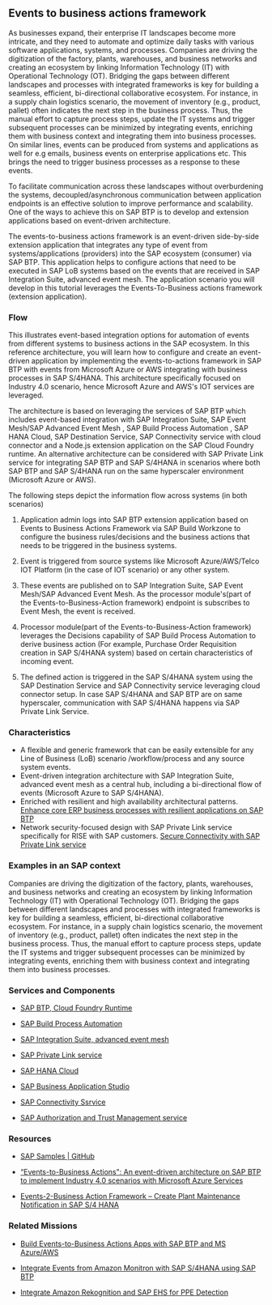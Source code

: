 <!-- [IMPORTANT] Do not remove the comments below. These comments are necessary for importing the content to DC -->

<!-- dc-ref-arch-metadata : 
    {
        "id": "ref-arch-events-businessactions",
        "name": "Events to business framework",
        "shortDescription": "Implement event driven architecture based applications on SAP BTP using SAP CAP, SAP Advanced Event Mesh and SAP Build Process Automation. The architecture offers framework for building Industry 4.0/eventing related applications.",
        "archDiagramLink": "images/Events-to-business-actions-framework_diagram.png",
            "archDownloadResources" : [
        {
            "type": "drawio",
            "link": "architectures/Events-to-business-actions-framework.drawio"
        }
    ],
        "tags": "event-driven applications, event mesh, advanced event mesh, sap btp, hyperscaler",
        "category": "Hyperscaler, Integration"
    }
dc-ref-arch-metadata  -->

<!-- dc-ref-arch-detail-page-start -->

## Events to business actions framework

As businesses expand, their enterprise IT landscapes become more intricate, and they need to automate and optimize daily tasks with various software applications, systems, and processes. 
Companies are driving the digitization of the factory, plants, warehouses, and business networks and creating an ecosystem by linking Information Technology (IT) with Operational Technology (OT). Bridging the gaps between different landscapes and processes with integrated frameworks is key for building a seamless, efficient, bi-directional collaborative ecosystem. For instance, in a supply chain logistics scenario, the movement of inventory (e.g., product, pallet) often indicates the next step in the business process. Thus, the manual effort to capture process steps, update the IT systems and trigger subsequent processes can be minimized by integrating events, enriching them with business context and integrating them into business processes. On similar lines, events can be produced from systems and applications as well for e.g emails, business events on enterprise applications etc. This brings the need to trigger business processes as a response to these events.

To facilitate communication across these landscapes without overburdening the systems, decoupled/asynchronous communication between application endpoints is an effective solution to improve performance and scalability. One of the ways to achieve this on SAP BTP is to develop and extension applications based on event-driven architecture. 

The events-to-business actions framework is an event-driven side-by-side extension application that integrates any type of event from systems/applications (providers) into the SAP ecosystem (consumer) via SAP BTP. This application helps to configure actions that need to be executed in SAP LoB systems based on the events that are received in SAP Integration Suite, advanced event mesh. The application scenario you will develop in this tutorial leverages the Events-To-Business actions framework (extension application).

### Flow 

This illustrates event-based integration options for automation of events from different systems to business actions in the SAP ecosystem. In this reference architecture, you will learn how to configure and create an event-driven application by implementing the events-to-actions framework in SAP BTP with events from Microsoft Azure or AWS integrating with business processes in SAP S/4HANA. This architecture specifically focused on Industry 4.0 scenario, hence Microsoft Azure and AWS's IOT services are leveraged.

The architecture is based on leveraging the services of SAP BTP which includes event-based integration with SAP Integration Suite, SAP Event Mesh/SAP Advanced Event Mesh , SAP Build Process Automation , SAP HANA Cloud, SAP Destination Service, SAP Connectivity service with cloud connector and a Node.js extension application on the SAP Cloud Foundry runtime. An alternative architecture can be considered with SAP Private Link service for integrating SAP BTP and SAP S/4HANA in scenarios where both SAP BTP and SAP S/4HANA run on the same hyperscaler environment (Microsoft Azure or AWS).

The following steps depict the information flow across systems (in both scenarios)

1. Application admin logs into SAP BTP extension application based on Events to Business Actions Framework via SAP Build Workzone to configure the business rules/decisions and the business actions that needs to be triggered in the business systems. 

2. Event is triggered from source systems like Microsoft Azure/AWS/Telco IOT Platform (in the case of IOT scenario) or any other system. 

3. These events are published on to SAP Integration Suite, SAP Event Mesh/SAP Advanced Event Mesh. As the processor module's(part of the Events-to-Business-Action framework) endpoint is subscribes to Event Mesh, the event is received.

4. Processor module(part of the Events-to-Business-Action framework) leverages the Decisions capability of SAP Build Process Automation to derive business action (For example, Purchase Order Requisition creation in SAP S/4HANA system) based on certain characteristics of incoming event.

5. The defined action is triggered in the SAP S/4HANA system using the SAP Destination Service and SAP Connectivity service leveraging cloud connector setup.
In case SAP S/4HANA and SAP BTP are on same hyperscaler, communication with SAP S/4HANA happens via SAP Private Link Service.

### Characteristics 


- A flexible and generic framework that can be easily extensible for any Line of Business (LoB) scenario /workflow/process and any source system events.
- Event-driven integration architecture with SAP Integration Suite, advanced event mesh as a central hub, including a bi-directional flow of events (Microsoft Azure to SAP S/4HANA).
- Enriched with resilient and high availability architectural patterns. [Enhance core ERP business processes with resilient applications on SAP BTP](https://discovery-center.cloud.sap/missiondetail/3501/3542/?tab=projectboard)
- Network security-focused design with SAP Private Link service specifically for RISE with SAP customers. [Secure Connectivity with SAP Private Link service](https://discovery-center.cloud.sap/refArchDetail/ref-arch-AWS-Azure-CAP-PLS)


### Examples in an SAP context

Companies are driving the digitization of the factory, plants, warehouses, and business networks and creating an ecosystem by linking Information Technology (IT) with Operational Technology (OT). Bridging the gaps between different landscapes and processes with integrated frameworks is key for building a seamless, efficient, bi-directional collaborative ecosystem. For instance, in a supply chain logistics scenario, the movement of inventory (e.g., product, pallet) often indicates the next step in the business process. Thus, the manual effort to capture process steps, update the IT systems and trigger subsequent processes can be minimized by integrating events, enriching them with business context and integrating them into business processes.

<!-- dc-ref-arch-detail-page-end -->

### Services and Components

<!-- dc-ref-arch-services-start -->

- [SAP BTP, Cloud Foundry Runtime](https://discovery-center.cloud.sap/serviceCatalog/cloud-foundry-runtime?region=all) <!-- dc-svc-metadata: {"isPrimary": "true"} dc-svc-metadata -->

- [SAP Build Process Automation](https://discovery-center.cloud.sap/serviceCatalog/sap-build-process-automation?region=all) <!-- dc-svc-metadata: {"isPrimary": "true"} dc-svc-metadata -->

- [SAP Integration Suite, advanced event mesh](https://discovery-center.cloud.sap/serviceCatalog/advanced-event-mesh?region=all) <!-- dc-svc-metadata: {"isPrimary": "true"} dc-svc-metadata -->

- [SAP Private Link service](https://discovery-center.cloud.sap/serviceCatalog/private-link-service?service_plan=standard&region=all&commercialModel=btpea)

- [SAP HANA Cloud](https://discovery-center.cloud.sap/serviceCatalog/sap-hana-cloud?region=all) <!-- dc-svc-metadata: {"isPrimary": "true"} dc-svc-metadata -->

- [SAP Business Application Studio](https://discovery-center.cloud.sap/serviceCatalog/business-application-studio?region=all)

- [SAP Connectivity Ssrvice](https://discovery-center.cloud.sap/serviceCatalog/connectivity-service?region=all) <!-- dc-svc-metadata: {"isPrimary": "true"} dc-svc-metadata -->

- [SAP Authorization and Trust Management service](https://discovery-center.cloud.sap/serviceCatalog/authorization-and-trust-management-service?region=all) 

<!-- dc-ref-arch-services-end -->

### Resources

<!-- dc-ref-arch-resources-start -->

- [SAP Samples | GitHub ](https://github.com/SAP-samples/btp-events-to-business-actions-framework)


- [“Events-to-Business Actions": An event-driven architecture on SAP BTP to implement Industry 4.0 scenarios with Microsoft Azure Services](https://community.sap.com/t5/technology-blogs-by-sap/part-1-events-to-business-actions-quot-an-event-driven-architecture-on-sap/ba-p/13555219)

- [Events-2-Business Action Framework – Create Plant Maintenance Notification in SAP S/4 HANA](https://community.sap.com/t5/technology-blogs-by-members/events-2-business-action-framework-create-plant-maintenance-notification-in/ba-p/13573476#:~:text=Events%2D2%2DBusiness%20Action%20Framework%20%E2%80%93%20Create%20Plant%20Maintenance%20Notification%20in%20SAP%20S/4%20HANA)

<!-- dc-ref-arch-resources-end -->

### Related Missions

<!-- dc-ref-arch-related-missions-start -->

- [Build Events-to-Business Actions Apps with SAP BTP and MS Azure/AWS](https://discovery-center.cloud.sap/missiondetail/4172/4422/)

- [Integrate Events from Amazon Monitron with SAP S/4HANA using SAP BTP](https://discovery-center.cloud.sap/missiondetail/4345/4628/)

- [Integrate Amazon Rekognition and SAP EHS for PPE Detection](https://discovery-center.cloud.sap/missiondetail/4352/4635/)

<!-- dc-ref-arch-related-missions-end -->
